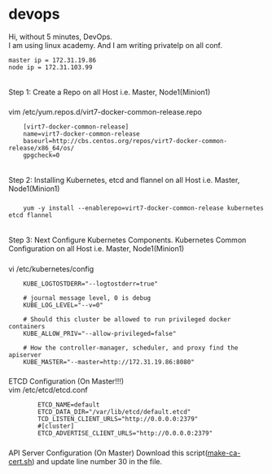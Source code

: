 # devops
Hi, without 5 minutes, DevOps. <br />
I am using linux academy. And I am writing privateIp on all conf.

  	master ip = 172.31.19.86
  	node ip = 172.31.103.99

######
Step 1: Create a Repo on all Host i.e. Master, Node1(Minion1)
###
vim /etc/yum.repos.d/virt7-docker-common-release.repo

		[virt7-docker-common-release]
		name=virt7-docker-common-release
		baseurl=http://cbs.centos.org/repos/virt7-docker-common-release/x86_64/os/
		gpgcheck=0
###
######

######
Step 2: Installing Kubernetes, etcd and flannel on all Host i.e. Master, Node1(Minion1)
###
		yum -y install --enablerepo=virt7-docker-common-release kubernetes etcd flannel
###
######

######
Step 3: Next Configure Kubernetes Components.
Kubernetes Common Configuration on all Host i.e. Master, Node1(Minion1)
###
vi /etc/kubernetes/config
		 
		KUBE_LOGTOSTDERR="--logtostderr=true"

		# journal message level, 0 is debug
		KUBE_LOG_LEVEL="--v=0"

		# Should this cluster be allowed to run privileged docker containers
		KUBE_ALLOW_PRIV="--allow-privileged=false"

		# How the controller-manager, scheduler, and proxy find the apiserver
		KUBE_MASTER="--master=http://172.31.19.86:8080"
		
###
###
ETCD Configuration (On Master!!!) <br />
vim /etc/etcd/etcd.conf 
			
			ETCD_NAME=default
			ETCD_DATA_DIR="/var/lib/etcd/default.etcd"
			TCD_LISTEN_CLIENT_URLS="http://0.0.0.0:2379"
			#[cluster]
			ETCD_ADVERTISE_CLIENT_URLS="http://0.0.0.0:2379"
			
###
API Server Configuration (On Master)
Download this script(<a href="#">make-ca-cert.sh</a>) and update line number 30 in the file.

######


